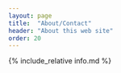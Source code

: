 ```yaml
---
layout: page
title:  "About/Contact"
header: "About this web site"
order: 20
---
```


{% include_relative info.md %}
